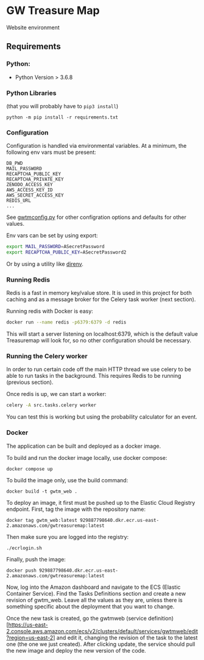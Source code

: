# GW Treasure Map 
Website environment

## Requirements

### Python:
 * Python Version > 3.6.8
### Python Libraries
(that you will probably have to `pip3 install`)

```
python -m pip install -r requirements.txt
```



### Configuration
Configuration is handled via environmental variables. At a minimum, the following env vars must be
present:

    DB_PWD
    MAIL_PASSWORD
    RECAPTCHA_PUBLIC_KEY
    RECAPTCHA_PRIVATE_KEY
    ZENODO_ACCESS_KEY
    AWS_ACCESS_KEY_ID
    AWS_SECRET_ACCESS_KEY
    REDIS_URL
    ...

See [gwtmconfig.py](src/gwtmconfig.py) for other configration options and defaults for other values.

Env vars can be set by using export:

```bash
export MAIL_PASSWORD=ASecretPassword
export RECAPTCHA_PUBLIC_KEY=ASecretPassword2
```
Or by using a utility like [direnv](https://direnv.net).

### Running Redis

Redis is a fast in memory key/value store. It is used in this project for both caching
and as a message broker for the Celery task worker (next section).

Running redis with Docker is easy:

```bash
docker run --name redis -p6379:6379 -d redis
```

This will start a server listening on localhost:6379, which is the default value Treasuremap will
look for, so no other configuration should be necessary.

### Running the Celery worker

In order to run certain code off the main HTTP thread we use celery to be able to run tasks in the background.
This requires Redis to be running (previous section).

Once redis is up, we can start a worker:

```bash
celery -A src.tasks.celery worker
```

You can test this is working but using the probability calculator for an event.


### Docker
The application can be built and deployed as a docker image.

To build and run the docker image locally, use docker compose:

`docker compose up`

To build the image only, use the build command:

`docker build -t gwtm_web .`

To deploy an image, it first must be pushed up to the Elastic Cloud Registry endpoint. First, tag
the image with the repository name:

`docker tag gwtm_web:latest 929887798640.dkr.ecr.us-east-2.amazonaws.com/gwtreasuremap:latest`

Then make sure you are logged into the registry:

`./ecrlogin.sh`

Finally, push the image:

`docker push 929887798640.dkr.ecr.us-east-2.amazonaws.com/gwtreasuremap:latest`

Now, log into the Amazon dashboard and navigate to the ECS (Elastic Container Service).
Find the Tasks Definitions section and create a new revision of gwtm_web. Leave
all the values as they are, unless there is something specific about the deployment that you want to change.

Once the new task is created, go the gwtmweb (service definition)[https://us-east-2.console.aws.amazon.com/ecs/v2/clusters/default/services/gwtmweb/edit?region=us-east-2]
and edit it, changing the revision of the task to the latest one (the one we just created).
After clicking update, the service should pull the new image and deploy the new version of the code.
